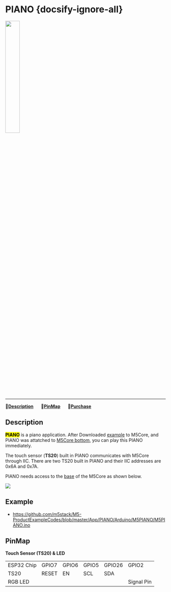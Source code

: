 # PIANO {docsify-ignore-all}

<img src="assets/img/product_pics/app/app_piano_01.png" width="30%" height="30%">

***

:memo:**[Description](#Description)**&nbsp;&nbsp;&nbsp;&nbsp;&nbsp;&nbsp;:electric_plug:**[PinMap](#PinMap)**&nbsp;&nbsp;&nbsp;&nbsp;&nbsp;&nbsp;🛒**[Purchase](https://item.taobao.com/item.htm?id=584647000573)**

<!-- :memo:**[Description](#描述)**&nbsp;&nbsp;&nbsp;&nbsp;&nbsp;&nbsp;:octocat:**[例程](#例程)**&nbsp;&nbsp;&nbsp;&nbsp;&nbsp;&nbsp;:electric_plug:**[PinMap](#PinMap)**&nbsp;&nbsp;&nbsp;&nbsp;&nbsp;&nbsp;🛒**[Purchase](https://item.taobao.com/item.htm?id=584647000573)** -->

## Description

**<mark>PIANO</mark>** is a piano application. After Downloaded [example](https://github.com/m5stack/M5-ProductExampleCodes/blob/master/App/PIANO/Arduino/M5PIANO/M5PIANO.ino) to M5Core, and PIANO was attatched to [M5Core bottom](en/base/core_bottom), you can play this PIANO immediately.

The touch sensor (**TS20**) built in PIANO communicates with M5Core through IIC. There are two TS20 built in PIANO and their IIC addresses are 0x6A and 0x7A.

PIANO needs access to the [base](en/base/core_bottom) of the M5Core as shown below.

<img src="assets/img/product_pics/app/app_piano_02.png">

## Example

- https://github.com/m5stack/M5-ProductExampleCodes/blob/master/App/PIANO/Arduino/M5PIANO/M5PIANO.ino

## PinMap

**Touch Sensor (TS20) & LED**

<table>
 <tr><td>ESP32 Chip</td><td>GPIO7</td><td>GPIO6</td><td>GPIO5</td><td>GPIO26</td><td>GPIO2</td></tr>
 <tr><td>TS20</td><td>RESET</td><td>EN</td><td>SCL</td><td>SDA</td></tr>
 <tr><td>RGB LED</td><td> </td><td> </td><td> </td><td> </td><td>Signal Pin</td></tr>
</table>
